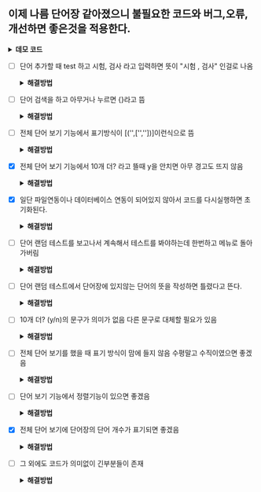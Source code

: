 ## 이제 나름 단어장 같아졌으니 불필요한 코드와 버그,오류,개선하면 좋은것을 적용한다.

<details>
<summary><b>데모 코드</b></summary>

```python
import random
import pickle  # 직렬화 및 역직렬화를 위한 모듈 추가

# 데이터를 로드하는 함수
def load_data():
    try:
        with open("vocabulary.pkl", "rb") as file:
            return pickle.load(file)
    except (FileNotFoundError, EOFError):  # 파일이 없거나, 파일이 비어 있을 경우
        return {}

# 데이터를 저장하는 함수
def save_data(vocabulary):
    with open("vocabulary.pkl", "wb") as file:
        pickle.dump(vocabulary, file)

def add_word():
    word = input("추가할 단어를 입력하세요: ")
    meaning = input(f"{word}의 뜻을 입력하세요: ")

    word = word.lower()

    if word in vocabulary:
        if meaning not in vocabulary[word]:
            vocabulary[word].append(meaning)
        else:
            print(f"'{meaning}' 은 중복되는 뜻이에요.")
    else:
        vocabulary[word] = [meaning]

def delete_word():
    word = input("삭제할 단어를 입력하세요: ")
    meaning = input(f"{word}의 뜻을 삭제하려면 뜻을 입력하세요 (전체 삭제는 그냥 Enter): ")

    if word in vocabulary:
        if meaning:
            if meaning in vocabulary[word]:
                vocabulary[word].remove(meaning)
                if not vocabulary[word]:
                    del vocabulary[word]
            else:
                print(f"'{meaning}' 는 '{word}'의 뜻에 없어요.")
        else:
            del vocabulary[word]
    else:
        print(f"'{word}' 는 단어장에 없습니다.")

def search_language():
    language = input("검색할 단어나 뜻을 입력하세요: ")
    results = {}
    
    for word, meaning in vocabulary.items():
        if language == word or language in meaning:
            results[word] = meaning
    
    print(results)

def list_language():
    zero = 0
    total_words = len(vocabulary)
    print(f"총 단어 수: {total_words}\n")
    while True:
        if zero < len(vocabulary):
            print(list(vocabulary.items())[zero:zero+10])
            choice = input("\n10개 더? (y/n) : ").lower()
            if choice == 'y':
                zero += 10
            else:
                print("잘못된 입력입니다. 'y' 또는 'n'을 입력해주세요.")
        else:
            print("더 이상 단어가 없습니다.")
            break

def random_test():
    if not vocabulary:
        print("테스트할 단어가 없습니다. 먼저 단어를 추가해주세요.")
        return

    word, meaning = random.choice(list(vocabulary.items()))

    if random.choice([True, False]):
        print(f"'{word}'의 뜻은 무엇인가요?")
        answer = input("뜻을 입력하세요 (메뉴로 돌아가려면 'exit' 입력, 여러 답을 입력할 때는 쉼표로 구분): ")
        if answer == "exit":
            return
        answer_list = [_.lower() for _ in answer.split(',')]

        if set(answer_list).issubset(set(meaning)):
            print("정답입니다!")
        else:
            print(f"틀렸습니다. '{word}'의 뜻은 '{', '.join(meaning)}' 입니다.")
    else:
        selected_meaning = random.choice(meaning)
        print(f"이 뜻을 가진 단어는 무엇인가요? : {selected_meaning}")
        answer = input("단어를 입력하세요 (메뉴로 돌아가려면 'exit' 입력): ").lower()
        if answer == "exit":
            return
        if answer == word:
            print("정답입니다!")
        else:
            print(f"틀렸습니다. 정답은 '{word}' 입니다.")

def main():
    global vocabulary
    vocabulary = load_data()
    
    while True:
        print("\n영어 단어장 프로그램\n")
        print("1. 단어 추가")
        print("2. 단어 삭제")
        print("3. 단어 검색")
        print("4. 전체 단어 보기")
        print("5. 단어 랜덤 테스트")
        print("6. 종료")
        
        choice = input("원하시는 기능의 번호를 입력하세요: ")
        if choice == "1":
            add_word()
        elif choice == "2":
            delete_word()
        elif choice == "3":
            search_language()
        elif choice == "4":
            list_language()
        elif choice == "5":
            random_test()
        elif choice == "6":
            save_data(vocabulary)
            print("프로그램을 종료합니다.")
            break
        else:
            print("잘못된 입력입니다. 다시 선택해주세요.")

if __name__ == "__main__":
    main()

```
</details>

- [ ] 단어 추가할 때 test 하고 시험, 검사 라고 입력하면 뜻이 "시험 , 검사" 인걸로 나옴
    <details>
    <summary><b>해결방법</b></summary>
    
    ```python
    
    ```
    </details>
- [ ] 단어 검색을 하고 아무거나 누르면 {}라고 뜸
    <details>
    <summary><b>해결방법</b></summary>
    
    ```python
    
    ```
    </details>
- [ ] 전체 단어 보기 기능에서 표기방식이 [('',['',''])]이런식으로 뜸
    <details>
    <summary><b>해결방법</b></summary>
    
    ```python
    
    ```
    </details>
- [x] 전체 단어 보기 기능에서 10개 더? 라고 뜰때 y을 안치면 아무 경고도 뜨지 않음
    <details>
    <summary><b>해결방법</b></summary>
    
    ```python
    list_language() 함수에
    else: 구문에 print("잘못된 입력입니다. 'y' 또는 'n'을 입력해주세요.") 추가함
    ```
    </details>
- [x] 일단 파일연동이나 데이터베이스 연동이 되어있지 않아서 코드를 다시실행하면 초기화된다.
    <details>
    <summary><b>해결방법</b></summary>
    
    ```python
    # 직렬화로 해결
    import pickle
    ```
    </details>
- [ ] 단어 랜덤 테스트를 보고나서 계속해서 테스트를 봐야하는데 한번하고 메뉴로 돌아가버림
    <details>
    <summary><b>해결방법</b></summary>
    
    ```python
    
    ```
    </details>
- [ ] 단어 랜덤 테스트에서 단어장에 있지않는 단어의 뜻을 작성하면 틀렸다고 뜬다.
    <details>
    <summary><b>해결방법</b></summary>
    
    ```python
    
    ```
    </details>
- [ ] 10개 더? (y/n)의 문구가 의미가 없음 다른 문구로 대체할 필요가 있음
    <details>
    <summary><b>해결방법</b></summary>
    
    ```python
    
    ```
    </details>
- [ ] 전체 단어 보기를 했을 때 표기 방식이 맘에 들지 않음 수평말고 수직이였으면 좋겠음
    <details>
    <summary><b>해결방법</b></summary>
    
    ```python
    
    ```
    </details>
- [ ] 단어 보기 기능에서 정렬기능이 있으면 좋겠음
    <details>
    <summary><b>해결방법</b></summary>
    
    ```python
    
    ```
    </details>
- [x] 전체 단어 보기에 단어장의 단어 개수가 표기되면 좋겠음
    <details>
    <summary><b>해결방법</b></summary>
    
    ```python
    # list_language() 함수에 추가
    total_words = len(vocabulary)
    print(f"총 단어 수: {total_words}\n")
    ```
    </details>

- [ ] 그 외에도 코드가 의미없이 긴부분들이 존재
    <details>
    <summary><b>해결방법</b></summary>
    
    ```python
    
    ```
    </details>
